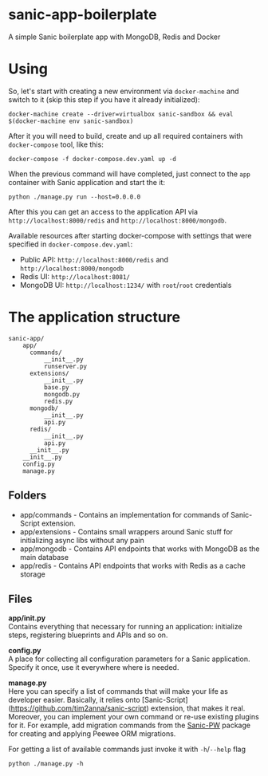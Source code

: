 # sanic-app-boilerplate
A simple Sanic boilerplate app with MongoDB, Redis and Docker

# Using
So, let's start with creating a new environment via `docker-machine` and switch to it (skip this step if you have it already initialized):
```
docker-machine create --driver=virtualbox sanic-sandbox && eval $(docker-machine env sanic-sandbox)
```
After it you will need to build, create and up all required containers with `docker-compose` tool, like this:
```
docker-compose -f docker-compose.dev.yaml up -d
```
When the previous command will have completed, just connect to the `app` container with Sanic application and start the it:
```
python ./manage.py run --host=0.0.0.0
```
After this you can get an access to the application API via `http://localhost:8000/redis` and `http://localhost:8000/mongodb`.

Available resources after starting docker-compose with settings that were specified in `docker-compose.dev.yaml`:
- Public API: `http://localhost:8000/redis` and `http://localhost:8000/mongodb`
- Redis UI: `http://localhost:8081/`
- MongoDB UI: `http://localhost:1234/` with `root`/`root` credentials

# The application structure
```
sanic-app/
    app/
      commands/
          __init__.py
          runserver.py
      extensions/
          __init__.py
          base.py
          mongodb.py
          redis.py
      mongodb/
          __init__.py
          api.py
      redis/
          __init__.py
          api.py
      __init__.py
    __init__.py
    config.py
    manage.py
```
## Folders
- app/commands - Contains an implementation for commands of Sanic-Script extension.
- app/extensions - Contains small wrappers around Sanic stuff for initializing async libs without any pain
- app/mongodb - Contains API endpoints that works with MongoDB as the main database
- app/redis - Contains API endpoints that works with Redis as a cache storage

## Files
**app/__init__.py**  
Contains everything that necessary for running an application: initialize steps, registering blueprints and APIs and so on. 

**config.py**  
A place for collecting all configuration parameters for a Sanic application. Specify it once, use it everywhere where is needed.

**manage.py**  
Here you can specify a list of commands that will make your life as developer easier. Basically, it relies onto [Sanic-Script] (https://github.com/tim2anna/sanic-script) extension, that makes it real. Moreover, you can implement your own command or re-use existing plugins for it. For example, add migration commands from the [Sanic-PW](https://github.com/Relrin/sanic-pw) package for creating and applying Peewee ORM migrations.

For getting a list of available commands just invoke it with `-h`/`--help` flag
```
python ./manage.py -h
```
